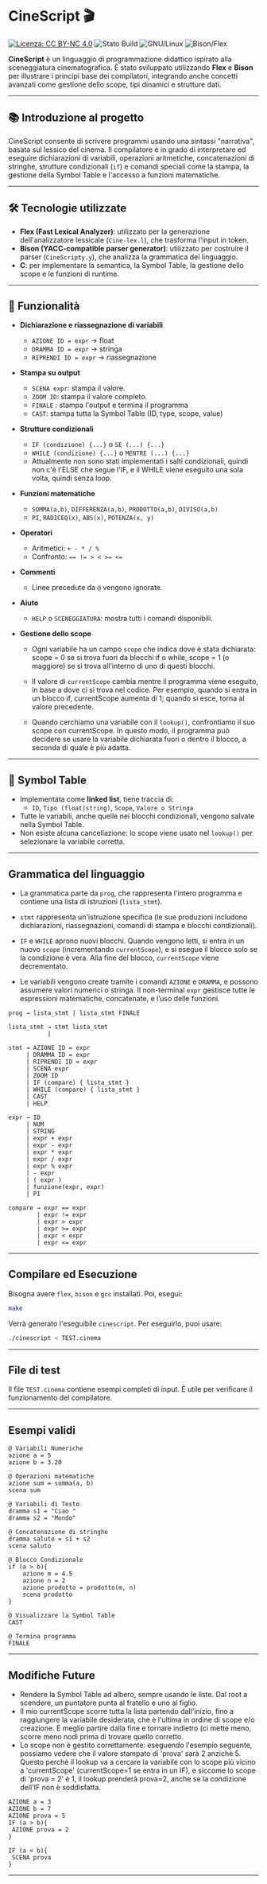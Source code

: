 # CineScript 🎬

[![Licenza: CC BY-NC 4.0](https://licensebuttons.net/l/by-nc/4.0/88x31.png)](https://creativecommons.org/licenses/by-nc/4.0/)
![Stato Build](https://img.shields.io/badge/build-passing-brightgreen)
![GNU/Linux](https://img.shields.io/badge/platform-GNU%2FLinux-blue)
![Bison/Flex](https://img.shields.io/badge/tools-Flex%2FBison-lightgrey)

**CineScript** è un linguaggio di programmazione didattico ispirato alla sceneggiatura cinematografica. È stato sviluppato utilizzando **Flex** e **Bison** per illustrare i principi base dei compilatori, integrando anche concetti avanzati come gestione dello scope, tipi dinamici e strutture dati.

---

## 📚 Introduzione al progetto

CineScript consente di scrivere programmi usando una sintassi "narrativa", basata sul lessico del cinema. Il compilatore è in grado di interpretare ed eseguire dichiarazioni di variabili, operazioni aritmetiche, concatenazioni di stringhe, strutture condizionali (`if`) e comandi speciali come la stampa, la gestione della Symbol Table e l'accesso a funzioni matematiche.

---

## 🛠 Tecnologie utilizzate

- **Flex (Fast Lexical Analyzer)**: utilizzato per la generazione dell'analizzatore lessicale (`Cine-lex.l`), che trasforma l'input in token.
- **Bison (YACC-compatible parser generator)**: utilizzato per costruire il parser (`CineScripty.y`), che analizza la grammatica del linguaggio.
- **C**: per implementare la semantica, la Symbol Table, la gestione dello scope e le funzioni di runtime.

---

## 🧠 Funzionalità

- **Dichiarazione e riassegnazione di variabili**
  - `AZIONE ID = expr` → float
  - `DRAMMA ID = expr` → stringa
  - `RIPRENDI ID = expr` → riassegnazione

- **Stampa su output**
  - `SCENA expr`: stampa il valore.
  - `ZOOM ID`: stampa il valore completo.
  - `FINALE` : stampa l'output e termina il programma
  - `CAST`: stampa tutta la Symbol Table (ID, type, scope, value)

- **Strutture condizionali**
  - `IF (condizione) {...}` o `SE (...) {...}`
  - `WHILE (condizione) {...}` o `MENTRE (...) {...}`
  - Attualmente non sono stati implementati i salti condizionali, quindi non c'è l'ELSE che segue l'IF, e il WHILE viene eseguito una sola volta, quindi senza loop. 
  
- **Funzioni matematiche**
  - `SOMMA(a,b)`, `DIFFERENZA(a,b)`, `PRODOTTO(a,b)`, `DIVISO(a,b)`
  - `PI`, `RADICEQ(x)`, `ABS(x)`, `POTENZA(x, y)`

- **Operatori**
  - Aritmetici: `+ - * / %`
  - Confronto: `== != > < >= <=`

- **Commenti**
  - Linee precedute da `@` vengono ignorate.

- **Aiuto**
  - `HELP` o `SCENEGGIATURA`: mostra tutti i comandi disponibili.

- **Gestione dello scope**
  - Ogni variabile ha un campo `scope` che indica dove è stata dichiarata:
scope = 0 se si trova fuori da blocchi if o while,
scope = 1 (o maggiore) se si trova all’interno di uno di questi blocchi.

  - Il valore di `currentScope` cambia mentre il programma viene eseguito, in base a dove ci si trova nel codice.
Per esempio, quando si entra in un blocco if, currentScope aumenta di 1; quando si esce, torna al valore precedente.

  - Quando cerchiamo una variabile con il `lookup()`, confrontiamo il suo scope con currentScope.
In questo modo, il programma può decidere se usare la variabile dichiarata fuori o dentro il blocco, a seconda di quale è più adatta.
---

## 🧮 Symbol Table

- Implementata come **linked list**, tiene traccia di:
  - `ID`, `Tipo (float|string)`, `Scope`, `Valore o Stringa`
- Tutte le variabili, anche quelle nei blocchi condizionali, vengono salvate nella Symbol Table.
- Non esiste alcuna cancellazione: lo scope viene usato nel `lookup()` per selezionare la variabile corretta.

---

## Grammatica del linguaggio

- La grammatica parte da `prog`, che rappresenta l'intero programma e contiene una lista di istruzioni (`lista_stmt`).

- `stmt` rappresenta un'istruzione specifica (le sue produzioni includono dichiarazioni, riassegnazioni, comandi di stampa e blocchi condizionali).

- `IF` e `WHILE` aprono nuovi blocchi. Quando vengono letti, si entra in un nuovo `scope` (incrementando `currentScope`), e si esegue il blocco solo se la condizione è vera. Alla fine del blocco, `currentScope` viene decrementato.

- Le variabili vengono create tramite i comandi `AZIONE` e `DRAMMA`, e possono assumere valori numerici o stringa. Il non-terminal `expr` gestisce tutte le espressioni matematiche, concatenate, e l’uso delle funzioni.

```
prog → lista_stmt | lista_stmt FINALE

lista_stmt → stmt lista_stmt
           |

stmt → AZIONE ID = expr
     | DRAMMA ID = expr
     | RIPRENDI ID = expr
     | SCENA expr
     | ZOOM ID
     | IF (compare) { lista_stmt }
     | WHILE (compare) { lista_stmt }
     | CAST
     | HELP

expr → ID 
     | NUM 
     | STRING
     | expr + expr
     | expr - expr
     | expr * expr
     | expr / expr
     | expr % expr
     | - expr
     | ( expr )
     | funzione(expr, expr)
     | PI

compare → expr == expr 
        | expr != expr 
        | expr > expr 
        | expr >= expr 
        | expr < expr 
        | expr <= expr
```
---

## Compilare ed Esecuzione

Bisogna avere `flex`, `bison` e `gcc` installati. Poi, esegui:

```bash
make
```

Verrà generato l'eseguibile `cinescript`. Per eseguirlo, puoi usare:

```bash
./cinescript < TEST.cinema
```

---

## File di test

Il file `TEST.cinema` contiene esempi completi di input. È utile per verificare il funzionamento del compilatore.

---

## Esempi validi

```
@ Variabili Numeriche
azione a = 5
azione b = 3.20

@ Operazioni matematiche
azione sum = somma(a, b)
scena sum

@ Variabili di Testo
dramma s1 = "Ciao "
dramma s2 = "Mondo"

@ Concatenazione di stringhe
dramma saluto = s1 + s2
scena saluto

@ Blocco Condizionale
if (a > b){
    azione m = 4.5
    azione n = 2
    azione prodotto = prodotto(m, n)
    scena prodotto
}

@ Visualizzare la Symbol Table
CAST

@ Termina programma
FINALE
```
---

## Modifiche Future

 - Rendere la Symbol Table ad albero, sempre usando le liste. Dal root a scendere, un puntatore punta al fratello e uno al figlio. 
 - Il mio currentScope scorre tutta la lista partendo dall'inizio, fino a raggiungere la variabile desiderata, che è l'ultima in ordine di scope e/o creazione. È meglio partire dalla fine e tornare indietro (ci mette meno, scorre meno nodi prima di trovare quello corretto. 
 - Lo scope non è gestito correttamente: eseguendo l'esempio seguente, possiamo vedere che il valore stampato di 'prova' sarà 2 anzichè 5. Questo perchè il lookup va a cercare la variabile con lo scope più vicino a 'currentScope' (currentScope=1 se entra in un IF), e siccome lo scope di 'prova = 2' è 1, il lookup prenderà prova=2, anche se la condizione dell'IF non è soddisfatta.
```
AZIONE a = 3
AZIONE b = 7
AZIONE prova = 5
IF (a > b){
 AZIONE prova = 2
}

IF (a < b){
 SCENA prova
}
```
---
